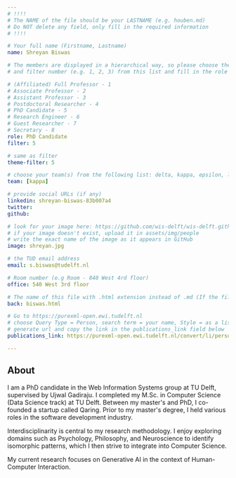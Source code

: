 ```yaml
---
# !!!!
# The NAME of the file should be your LASTNAME (e.g. houben.md)
# Do NOT delete any field, only fill in the required information
# !!!! 

# Your full name (Firstname, Lastname)
name: Shreyan Biswas

# The members are displayed in a hierarchical way, so please choose the role (e.g. Full Professor, Assistant Professor etc) 
# and filter number (e.g. 1, 2, 3) from this list and fill in the role and filter from below:

# (Affiliated) Full Professor - 1
# Associate Professor - 2
# Assistant Professor - 3
# Postdoctoral Researcher - 4
# PhD Candidate - 5
# Research Engineer - 6 
# Guest Researcher - 7
# Secretary - 8
role: PhD Candidate
filter: 5

# same as filter
theme-filter: 5

# choose your team(s) from the following list: delta, kappa, epsilon, lambda, cel
team: [kappa]

# provide social URLs (if any)
linkedin: shreyan-biswas-83b007a4
twitter: 
github: 

# look for your image here: https://github.com/wis-delft/wis-delft.github.io/tree/master/assets/img/people 
# if your image doesn't exist, upload it in assets/img/people 
# write the exact name of the image as it appears in GitHub  
image: shreyan.jpg

# the TUD email address
email: s.biswas@tudelft.nl

# Room number (e.g Room - 840 West 4rd floor)
office: 540 West 3rd floor

# The name of this file with .html extension instead of .md (If the filename is ionescu.md, the "back" field will be ionescu.html)
back: biswas.html

# Go to https://purexml-open.ewi.tudelft.nl 
# choose Query Type = Person, search term = your name, Style = as a list
# generate url and copy the link in the publications_link field below
publications_link: https://purexml-open.ewi.tudelft.nl/convert/li/persons/625129dc-0da7-4a0e-9211-1f23a1709786

---
```


## About
I am a PhD candidate in the Web Information Systems group at TU Delft, supervised by Ujwal Gadiraju. I completed my M.Sc. in Computer Science (Data Science track) at TU Delft. Between my master's and PhD, I co-founded a startup called Qaring. Prior to my master's degree, I held various roles in the software development industry.

Interdisciplinarity is central to my research methodology. I enjoy exploring domains such as Psychology, Philosophy, and Neuroscience to identify isomorphic patterns, which I then strive to integrate into Computer Science.

My current research focuses on Generative AI in the context of Human-Computer Interaction.




